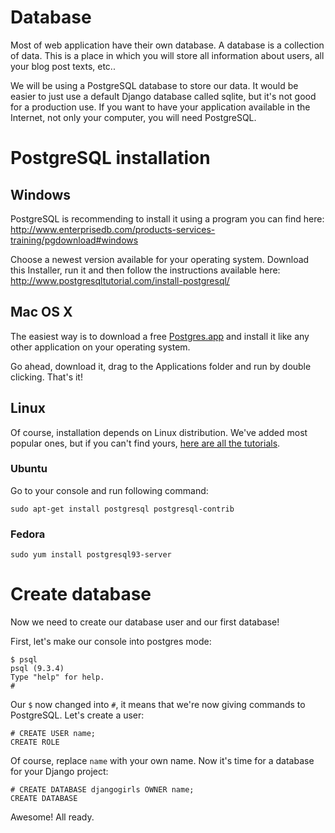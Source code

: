 # Database

Most of web application have their own database. A database is a collection of data. This is a place in which you will store all information about users, all your blog post texts, etc..

We will be using a PostgreSQL database to store our data. It would be easier to just use a default Django database called sqlite, but it's not good for a production use. If you want to have your application available in the Internet, not only your computer, you will need PostgreSQL.

# PostgreSQL installation

## Windows

PostgreSQL is recommending to install it using a program you can find here: http://www.enterprisedb.com/products-services-training/pgdownload#windows

Choose a newest version available for your operating system. Download this Installer, run it and then follow the instructions available here: http://www.postgresqltutorial.com/install-postgresql/

## Mac OS X

The easiest way is to download a free [Postgres.app](http://postgresapp.com/) and install it like any other application on your operating system.

Go ahead, download it, drag to the Applications folder and run by double clicking. That's it!

## Linux

Of course, installation depends on Linux distribution. We've added most popular ones, but if you can't find yours, [here are all the tutorials](https://wiki.postgresql.org/wiki/Detailed_installation_guides#General_Linux).

### Ubuntu

Go to your console and run following command:

    sudo apt-get install postgresql postgresql-contrib

### Fedora

    sudo yum install postgresql93-server

# Create database

Now we need to create our database user and our first database!

First, let's make our console into postgres mode:

    $ psql
    psql (9.3.4)
    Type "help" for help.
    #

Our `$` now changed into `#`, it means that we're now giving commands to PostgreSQL. Let's create a user:

    # CREATE USER name;
    CREATE ROLE

Of course, replace `name` with your own name. Now it's time for a database for your Django project:

    # CREATE DATABASE djangogirls OWNER name;
    CREATE DATABASE

Awesome! All ready.


